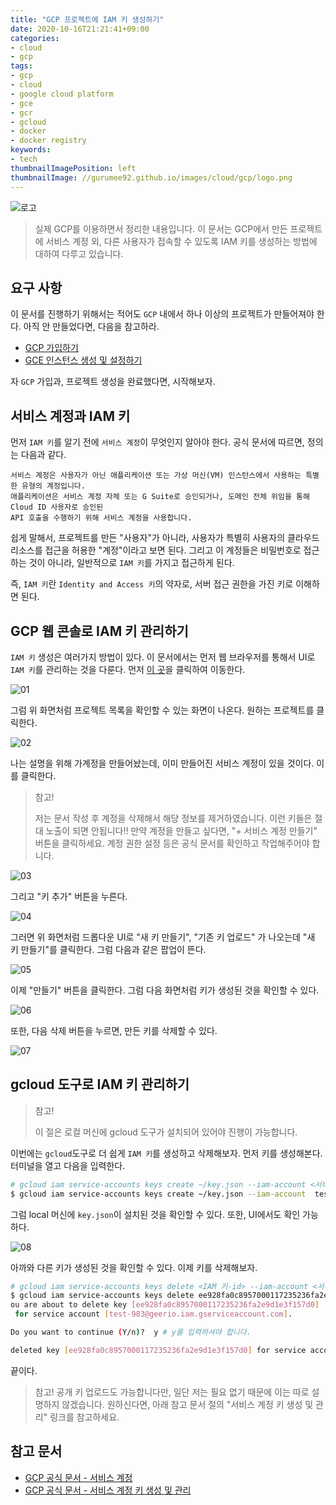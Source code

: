 ```yaml
---
title: "GCP 프로젝트에 IAM 키 생성하기"
date: 2020-10-16T21:21:41+09:00
categories:
- cloud
- gcp
tags:
- gcp
- cloud
- google cloud platform
- gce
- gcr
- gcloud
- docker
- docker registry
keywords:
- tech
thumbnailImagePosition: left
thumbnailImage: //gurumee92.github.io/images/cloud/gcp/logo.png
---
```


<!--more-->

![로고](/images/cloud/gcp/logo.png)

> 실제 GCP를 이용하면서 정리한 내용입니다. 이 문서는 GCP에서 만든 프로젝트에 서비스 계정 외, 다른 사용자가 접속할 수 있도록 IAM 키를 생성하는 방법에 대하여 다루고 있습니다.


## 요구 사항

이 문서를 진행하기 위해서는 적어도 `GCP` 내에서 하나 이상의 프로젝트가 만들어져야 한다. 아직 안 만들었다면, 다음을 참고하라.

* [GCP 가입하기](https://gurumee92.github.io/2020/09/gcp-%EA%B0%80%EC%9E%85%ED%95%98%EA%B8%B0/)
* [GCE 인스턴스 생성 및 설정하기](https://gurumee92.github.io/2020/09/gce-%EC%9D%B8%EC%8A%A4%ED%84%B4%EC%8A%A4-%EC%83%9D%EC%84%B1-%EB%B0%8F-%EC%84%A4%EC%A0%95%ED%95%98%EA%B8%B0/)

자 `GCP` 가입과, 프로젝트 생성을 완료했다면, 시작해보자.


## 서비스 계정과 IAM 키

먼저 `IAM 키`를 알기 전에 `서비스 계정`이 무엇인지 알아야 한다. 공식 문서에 따르면, 정의는 다음과 같다.

    서비스 계정은 사용자가 아닌 애플리케이션 또는 가상 머신(VM) 인스턴스에서 사용하는 특별한 유형의 계정입니다. 
    애플리케이션은 서비스 계정 자체 또는 G Suite로 승인되거나, 도메인 전체 위임을 통해 Cloud ID 사용자로 승인된 
    API 호출을 수행하기 위해 서비스 계정을 사용합니다.

쉽게 말해서, 프로젝트를 만든 "사용자"가 아니라, 사용자가 특별히 사용자의 클라우드 리소스를 접근을 허용한 "계정"이라고 보면 된다. 그리고 이 계정들은 비밀번호로 접근하는 것이 아니라, 일반적으로 `IAM 키`를 가지고 접근하게 된다.

즉, `IAM 키`란 `Identity and Access 키`의 약자로, 서버 접근 권한을 가진 키로 이해하면 된다.


## GCP 웹 콘솔로 IAM 키 관리하기

`IAM 키` 생성은 여러가지 방법이 있다. 이 문서에서는 먼저 웹 브라우저를 통해서 UI로 `IAM 키`를 관리하는 것을 다룬다. 먼저 [이 곳](https://console.cloud.google.com/projectselector2/iam-admin/serviceaccounts)을 클릭하여 이동한다.

![01](/images/cloud/gcp/05-create-gcp-iam-key/01.png)

그럼 위 화면처럼 프로젝트 목록을 확인할 수 있는 화면이 나온다. 원하는 프로젝트를 클릭한다. 

![02](/images/cloud/gcp/05-create-gcp-iam-key/02.png)

나는 설명을 위해 가계정을 만들어놨는데, 이미 만들어진 서비스 계정이 있을 것이다. 이를 클릭한다. 

> 참고!
> 
> 저는 문서 작성 후 계정을 삭제해서 해당 정보를 제거하였습니다. 이런 키들은 절대 노출이 되면 안됩니다!! 만약 계정을 만들고 싶다면, "+ 서비스 계정 만들기" 버튼을 클릭하세요. 계정 권한 설정 등은 공식 문서를 확인하고 작업해주어야 합니다.

![03](/images/cloud/gcp/05-create-gcp-iam-key/03.png)

그리고 "키 추가" 버튼을 누른다. 

![04](/images/cloud/gcp/05-create-gcp-iam-key/04.png)

그러면 위 화면처럼 드롭다운 UI로 "새 키 만들기", "기존 키 업로드" 가 나오는데 "새 키 만들기"를 클릭한다. 그럼 다음과 같은 팝업이 뜬다.

![05](/images/cloud/gcp/05-create-gcp-iam-key/05.png)

이제 "만들기" 버튼을 클릭한다. 그럼 다음 화면처럼 키가 생성된 것을 확인할 수 있다.

![06](/images/cloud/gcp/05-create-gcp-iam-key/06.png)

또한, 다음 삭제 버튼을 누르면, 만든 키를 삭제할 수 있다.

![07](/images/cloud/gcp/05-create-gcp-iam-key/07.png)


## gcloud 도구로 IAM 키 관리하기

> 참고!
> 
> 이 절은 로컬 머신에 gcloud 도구가 설치되어 있어야 진행이 가능합니다.

이번에는 `gcloud`도구로 더 쉽게 `IAM 키`를 생성하고 삭제해보자. 먼저 키를 생성해본다. 터미널을 열고 다음을 입력한다.

```bash
# gcloud iam service-accounts keys create ~/key.json --iam-account <서비스 계정 이름>@<프로젝트 id>.iam.gserviceaccount.com
$ gcloud iam service-accounts keys create ~/key.json --iam-account  test-983@geerio.iam.gserviceaccount.com
```

그럼 local 머신에 `key.json`이 설치된 것을 확인할 수 있다. 또한, UI에서도 확인 가능하다.

![08](/images/cloud/gcp/05-create-gcp-iam-key/08.png)

아까와 다른 키가 생성된 것을 확인할 수 있다. 이제 키를 삭제해보자.

```bash
# gcloud iam service-accounts keys delete <IAM 키-id> --iam-account <서비스 계정 이름>@<프로젝트 id>.iam.gserviceaccount.com
$ gcloud iam service-accounts keys delete ee928fa0c8957000117235236fa2e9d1e3f157d0 --iam-account test-983@geerio.iam.gserviceaccount.com
ou are about to delete key [ee928fa0c8957000117235236fa2e9d1e3f157d0]
 for service account [test-983@geerio.iam.gserviceaccount.com].

Do you want to continue (Y/n)?  y # y를 입력하셔야 합니다.

deleted key [ee928fa0c8957000117235236fa2e9d1e3f157d0] for service account [test-983@geerio.iam.gserviceaccount.com]
```

끝이다.


> 참고!
> 공개 키 업로드도 가능합니다만, 일단 저는 필요 없기 때문에 이는 따로 설명하지 않겠습니다. 원하신다면, 아래 참고 문서 절의 "서비스 계정 키 생성 및 관리" 링크를 참고하세요.


## 참고 문서

* [GCP 공식 문서 - 서비스 계정](https://cloud.google.com/iam/docs/service-accounts?hl=ko)
* [GCP 공식 문서 - 서비스 계정 키 생성 및 관리](https://cloud.google.com/iam/docs/creating-managing-service-account-keys?hl=ko#iam-service-account-keys-create-console)

